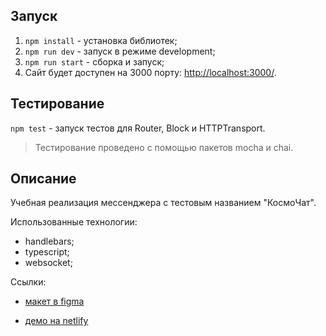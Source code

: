 ## Запуск

1. `npm install` - установка библиотек;
2. `npm run dev` - запуск в режиме development;
3. `npm run start` - сборка и запуск;
4. Сайт будет доступен на 3000 порту: [http://localhost:3000/](http://localhost:3000/).

## Тестирование

`npm test` - запуск тестов для Router, Block и HTTPTransport.

> Тестирование проведено с помощью пакетов mocha и chai.

## Описание

Учебная реализация мессенджера с тестовым названием "КосмоЧат".

Использованные технологии:

- handlebars;
- typescript;
- websocket;

Ссылки:

- [макет в figma](https://www.figma.com/design/ZkOsYu2Gbb7GBlA3bgT0qc/yandex-messenger?node-id=0-1&p=f&t=igKLHJr6eeGZL5C7-0)

- [демо на netlify](https://cosmochat120461.netlify.app/)
